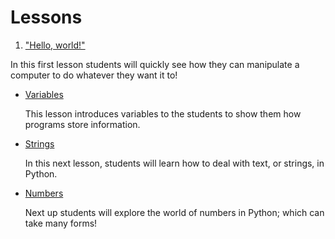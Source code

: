 # Lessons

1. ["Hello, world!"](one/)
  
  In this first lesson students will quickly see how they can manipulate a computer to do whatever they want it to!

- [Variables](#)

  This lesson introduces variables to the students to show them how programs store information.

- [Strings](#)

  In this next lesson, students will learn how to deal with text, or strings, in Python.

- [Numbers](#)

  Next up students will explore the world of numbers in Python; which can take many forms!
